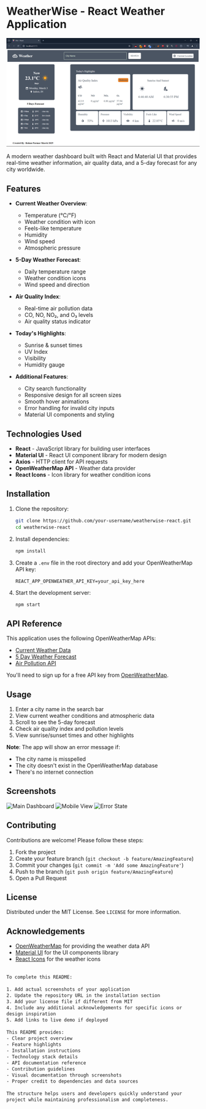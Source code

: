 # WeatherWise - React Weather Application

![WeatherWise Preview](screenshot.png) <!-- Add your screenshot here -->

A modern weather dashboard built with React and Material UI that provides real-time weather information, air quality data, and a 5-day forecast for any city worldwide.

## Features

- **Current Weather Overview**: 
  - Temperature (℃/℉)
  - Weather condition with icon
  - Feels-like temperature
  - Humidity
  - Wind speed
  - Atmospheric pressure

- **5-Day Weather Forecast**:
  - Daily temperature range
  - Weather condition icons
  - Wind speed and direction

- **Air Quality Index**:
  - Real-time air pollution data
  - CO, NO, NO₂, and O₃ levels
  - Air quality status indicator

- **Today's Highlights**:
  - Sunrise & sunset times
  - UV Index
  - Visibility
  - Humidity gauge

- **Additional Features**:
  - City search functionality
  - Responsive design for all screen sizes
  - Smooth hover animations
  - Error handling for invalid city inputs
  - Material UI components and styling

## Technologies Used

- **React** - JavaScript library for building user interfaces
- **Material UI** - React UI component library for modern design
- **Axios** - HTTP client for API requests
- **OpenWeatherMap API** - Weather data provider
- **React Icons** - Icon library for weather condition icons

## Installation

1. Clone the repository:
   ```bash
   git clone https://github.com/your-username/weatherwise-react.git
   cd weatherwise-react
   ```

2. Install dependencies:
   ```bash
   npm install
   ```

3. Create a `.env` file in the root directory and add your OpenWeatherMap API key:
   ```env
   REACT_APP_OPENWEATHER_API_KEY=your_api_key_here
   ```

4. Start the development server:
   ```bash
   npm start
   ```

## API Reference

This application uses the following OpenWeatherMap APIs:
- [Current Weather Data](https://openweathermap.org/current)
- [5 Day Weather Forecast](https://openweathermap.org/forecast5)
- [Air Pollution API](https://openweathermap.org/api/air-pollution)

You'll need to sign up for a free API key from [OpenWeatherMap](https://openweathermap.org/api).

## Usage

1. Enter a city name in the search bar
2. View current weather conditions and atmospheric data
3. Scroll to see the 5-day forecast
4. Check air quality index and pollution levels
5. View sunrise/sunset times and other highlights

**Note**: The app will show an error message if:
- The city name is misspelled
- The city doesn't exist in the OpenWeatherMap database
- There's no internet connection

## Screenshots

<!-- Add your screenshots here -->
![Main Dashboard](screenshot1.png)
![Mobile View](screenshot2.png)
![Error State](screenshot3.png)

## Contributing

Contributions are welcome! Please follow these steps:
1. Fork the project
2. Create your feature branch (`git checkout -b feature/AmazingFeature`)
3. Commit your changes (`git commit -m 'Add some AmazingFeature'`)
4. Push to the branch (`git push origin feature/AmazingFeature`)
5. Open a Pull Request

## License

Distributed under the MIT License. See `LICENSE` for more information.

## Acknowledgements

- [OpenWeatherMap](https://openweathermap.org/) for providing the weather data API
- [Material UI](https://mui.com/) for the UI components library
- [React Icons](https://react-icons.github.io/react-icons/) for the weather icons
```

To complete this README:

1. Add actual screenshots of your application
2. Update the repository URL in the installation section
3. Add your license file if different from MIT
4. Include any additional acknowledgements for specific icons or design inspiration
5. Add links to live demo if deployed

This README provides:
- Clear project overview
- Feature highlights
- Installation instructions
- Technology stack details
- API documentation reference
- Contribution guidelines
- Visual documentation through screenshots
- Proper credit to dependencies and data sources

The structure helps users and developers quickly understand your project while maintaining professionalism and completeness.